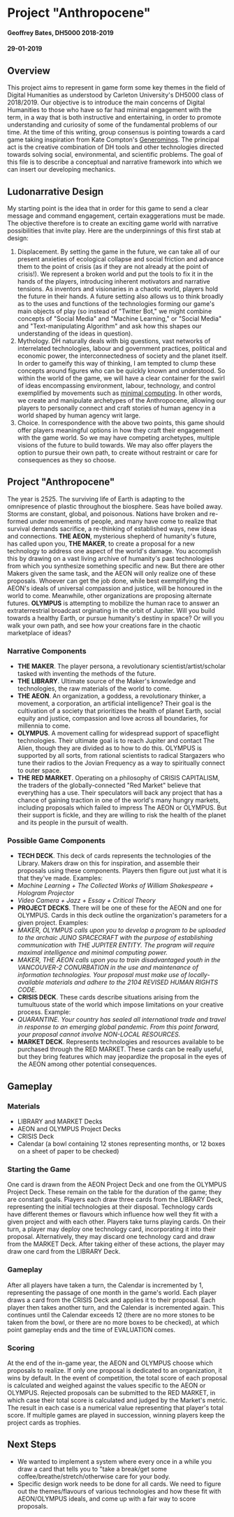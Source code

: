 # Project "Anthropocene"
#### Geoffrey Bates, DH5000 2018-2019
#### 29-01-2019

## Overview
This project aims to represent in game form some key themes in the field of Digital Humanities as understood by Carleton University's DH5000 class of 2018/2019. Our objective is to introduce the main concerns of Digital Humanities to those who have so far had minimal engagement with the term, in a way that is both instructive and entertaining, in order to promote understanding and curiosity of some of the fundamental problems of our time. At the time of this writing, group consensus is pointing towards a card game taking inspiration from Kate Compton's [Generominos](http://www.galaxykate.com/generominos/). The principal act is the creative combination of DH tools and other technologies directed towards solving social, environmental, and scientific problems. The goal of this file is to describe a conceptual and narrative framework into which we can insert our developing mechanics.

## Ludonarrative Design
My starting point is the idea that in order for this game to send a clear message and command engagement, certain exaggerations must be made. The objective therefore is to create an exciting game world with narrative possibilities that invite play. Here are the underpinnings of this first stab at design:
1. Displacement. By setting the game in the future, we can take all of our present anxieties of ecological collapse and social friction and advance them to the point of crisis (as if they are not already at the point of crisis!). We represent a broken world and put the tools to fix it in the hands of the players, introducing inherent motivators and narrative tensions. As inventors and visionaries in a chaotic world, players hold the future in their hands. A future setting also allows us to think broadly as to the uses and functions of the technologies forming our game's main objects of play (so instead of "Twitter Bot," we might combine concepts of "Social Media" and "Machine Learning," or "Social Media" and "Text-manipulating Algorithm" and ask how this shapes our understanding of the ideas in question).
2. Mythology. DH naturally deals with big questions, vast networks of interrelated technologies, labour and government practices, political and economic power, the interconnectedness of society and the planet itself. In order to gameify this way of thinking, I am tempted to clump these concepts around figures who can be quickly known and understood. So within the world of the game, we will have a clear container for the swirl of ideas encompassing environment, labour, technology, and control exemplified by movements such as [minimal computing](https://go-dh.github.io/mincomp/about/). In other words, we create and manipulate archetypes of the Anthropocene, allowing our players to personally connect and craft stories of human agency in a world shaped by human agency writ large.
3. Choice. In correspondence with the above two points, this game should offer players meaningful options in how they craft their engagement with the game world. So we may have competing archetypes, multiple visions of the future to build towards. We may also offer players the option to pursue their own path, to create without restraint or care for consequences as they so choose.

## Project "Anthropocene"
The year is 2525. The surviving life of Earth is adapting to the omnipresence of plastic throughout the biosphere. Seas have boiled away. Storms are constant, global, and poisonous. Nations have broken and re-formed under movements of people, and many have come to realize that survival demands sacrifice, a re-thinking of established ways, new ideas and connections. **THE AEON**, mysterious shepherd of humanity's future, has called upon you, **THE MAKER**, to create a proposal for a new technology to address one aspect of the world's damage. You accomplish this by drawing on a vast living archive of humanity's past technologies from which you synthesize something specific and new. But there are other Makers given the same task, and the AEON will only realize one of these proposals. Whoever can get the job done, while best exemplifying the AEON's ideals of universal compassion and justice, will be honoured in the world to come. Meanwhile, other organizations are proposing alternate futures. **OLYMPUS** is attempting to mobilize the human race to answer an extraterrestrial broadcast orginating in the orbit of Jupiter. Will you build towards a healthy Earth, or pursue humanity's destiny in space? Or will you walk your own path, and see how your creations fare in the chaotic marketplace of ideas?
### Narrative Components
- **THE MAKER**. The player persona, a revolutionary scientist/artist/scholar tasked with inventing the methods of the future.
- **THE LIBRARY**. Ultimate source of the Maker's knowledge and technologies, the raw materials of the world to come.
- **THE AEON**. An organization, a goddess, a revolutionary thinker, a movement, a corporation, an artificial intelligence? Their goal is the cultivation of a society that prioritizes the health of planet Earth, social equity and justice, compassion and love across all boundaries, for millennia to come.
- **OLYMPUS**. A movement calling for widespread support of spaceflight technologies. Their ultimate goal is to reach Jupiter and contact The Alien, though they are divided as to how to do this. OLYMPUS is supported by all sorts, from rational scientists to radical Stargazers who tune their radios to the Jovian Frequency as a way to spiritually connect to outer space.
- **THE RED MARKET**. Operating on a philosophy of CRISIS CAPITALISM, the traders of the globally-connected "Red Market" believe that everything has a use. Their speculators will back any project that has a chance of gaining traction in one of the world's many hungry markets, including proposals which failed to impress The AEON or OLYMPUS. But their support is fickle, and they are willing to risk the health of the planet and its people in the pursuit of wealth.
### Possible Game Components
- **TECH DECK**. This deck of cards represents the technologies of the Library. Makers draw on this for inspiration, and assemble their proposals using these components. Players then figure out just what it is that they've made. Examples: 
- *Machine Learning + The Collected Works of William Shakespeare + Hologram Projector*
- *Video Camera + Jazz + Essay + Critical Theory*
- **PROJECT DECKS**. There will be one of these for the AEON and one for OLYMPUS. Cards in this deck outline the organization's parameters for a given project. Examples: 
- *MAKER, OLYMPUS calls upon you to develop a program to be uploaded to the archaic JUNO SPACECRAFT with the purpose of establishing communication with THE JUPITER ENTITY. The program will require maximal intelligence and minimal computing power.* 
- *MAKER, THE AEON calls upon you to train disadvantaged youth in the VANCOUVER-2 CONURBATION in the use and maintenance of information technologies. Your proposal must make use of locally-available materials and adhere to the 2104 REVISED HUMAN RIGHTS CODE.*
- **CRISIS DECK**. These cards describe situations arising from the tumultuous state of the world which impose limitations on your creative process. Example: 
- *QUARANTINE. Your country has sealed all international trade and travel in response to an emerging global pandemic. From this point forward, your proposal cannot involve NON-LOCAL RESOURCES.*
- **MARKET DECK**. Represents technologies and resources available to be purchased through the RED MARKET. These cards can be really useful, but they bring features which may jeopardize the proposal in the eyes of the AEON among other potential consequences.

## Gameplay
### Materials
- LIBRARY and MARKET Decks
- AEON and OLYMPUS Project Decks
- CRISIS Deck
- Calendar (a bowl containing 12 stones representing months, or 12 boxes on a sheet of paper to be checked)
### Starting the Game
One card is drawn from the AEON Project Deck and one from the OLYMPUS Project Deck. These remain on the table for the duration of the game; they are constant goals.
Players each draw three cards from the LIBRARY Deck, representing the initial technologies at their disposal. Technology cards have different themes or flavours which influence how well they fit with a given project and with each other.
Players take turns playing cards. On their turn, a player may deploy one technology card, incorporating it into their proposal. Alternatively, they may discard one technology card and draw from the MARKET Deck. After taking either of these actions, the player may draw one card from the LIBRARY Deck.
### Gameplay
After all players have taken a turn, the Calendar is incremented by 1, representing the passage of one month in the game's world. Each player draws a card from the CRISIS Deck and applies it to their proposal. Each player then takes another turn, and the Calendar is incremented again. This continues until the Calendar exceeds 12 (there are no more stones to be taken from the bowl, or there are no more boxes to be checked), at which point gameplay ends and the time of EVALUATION comes.
### Scoring
At the end of the in-game year, the AEON and OLYMPUS choose which proposals to realize. If only one proposal is dedicated to an organization, it wins by default. In the event of competition, the total score of each proposal is calculated and weighed against the values specific to the AEON or OLYMPUS. Rejected proposals can be submitted to the RED MARKET, in which case their total score is calculated and judged by the Market's metric. The result in each case is a numerical value representing that player's total score. If multiple games are played in succession, winning players keep the project cards as trophies.

## Next Steps
- We wanted to implement a system where every once in a while you draw a card that tells you to "take a break/get some coffee/breathe/stretch/otherwise care for your body.
- Specific design work needs to be done for all cards. We need to figure out the themes/flavours of various technologies and how these fit with AEON/OLYMPUS ideals, and come up with a fair way to score proposals.
